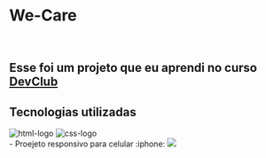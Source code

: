 <h1>We-Care</h1>
<br>
<h2>Esse foi um projeto   que eu aprendi no curso <a href="https://rodolfomori.com.br/devclub/">DevClub</a></h2>
<h2>Tecnologias utilizadas</h2>
<img src="https://img.shields.io/badge/HTML5-E34F26?style=for-the-badge&logo=html5&logoColor=white" alt="html-logo"/> 
<img src="https://img.shields.io/badge/CSS3-1572B6?style=for-the-badge&logo=css3&logoColor=white" alt="css-logo"/>
<br>
- Proejeto responsivo para celular  :iphone:
<img src="https://github.com/MarcosCaetano067/WE-CARE-/blob/main/assets/Desktop.png?raw=true"/>
